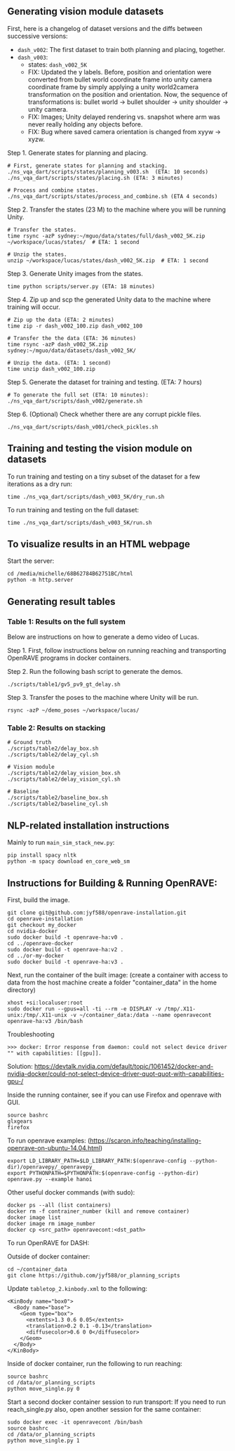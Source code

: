 ## Generating vision module datasets

First, here is a changelog of dataset versions and the diffs between successive
versions:

- `dash_v002`: The first dataset to train both planning and placing, together.
- `dash_v003`: 
  - states: `dash_v002_5K`
  - FIX: Updated the y labels. Before, position and orientation were 
  converted from bullet world coordinate frame into unity camera coordinate
  frame by simply applying a unity world2camera transformation on the position
  and orientation. Now, the sequence of transformations is: bullet world ->
  bullet shoulder -> unity shoulder -> unity camera. 
  - FIX: Images; Unity delayed rendering vs. snapshot where arm was never 
    really holding any objects before.
  - FIX: Bug where saved camera orientation is changed from xyyw -> xyzw.

Step 1. Generate states for planning and placing.

```
# First, generate states for planning and stacking.
./ns_vqa_dart/scripts/states/planning_v003.sh  (ETA: 10 seconds)
./ns_vqa_dart/scripts/states/placing.sh (ETA: 3 minutes)

# Process and combine states.
./ns_vqa_dart/scripts/states/process_and_combine.sh (ETA 4 seconds)
```

Step 2. Transfer the states (23 M) to the machine where you will be
running Unity.

```
# Transfer the states.
time rsync -azP sydney:~/mguo/data/states/full/dash_v002_5K.zip ~/workspace/lucas/states/  # ETA: 1 second

# Unzip the states.
unzip ~/workspace/lucas/states/dash_v002_5K.zip  # ETA: 1 second
```

Step 3. Generate Unity images from the states.

```
time python scripts/server.py (ETA: 18 minutes)
```

Step 4. Zip up and scp the generated Unity data to the machine where 
training will occur.

```
# Zip up the data (ETA: 2 minutes)
time zip -r dash_v002_100.zip dash_v002_100

# Transfer the the data (ETA: 36 minutes)
time rsync -azP dash_v002_5K.zip sydney:~/mguo/data/datasets/dash_v002_5K/

# Unzip the data. (ETA: 1 second)
time unzip dash_v002_100.zip
```

Step 5. Generate the dataset for training and testing. (ETA: 7 hours)

```
# To generate the full set (ETA: 10 minutes):
./ns_vqa_dart/scripts/dash_v002/generate.sh
```

Step 6. (Optional) Check whether there are any corrupt pickle files.

```
./ns_vqa_dart/scripts/dash_v001/check_pickles.sh
```

## Training and testing the vision module on datasets

To run training and testing on a tiny subset of the dataset for a few 
iterations as a dry run:

```
time ./ns_vqa_dart/scripts/dash_v003_5K/dry_run.sh
```

To run training and testing on the full dataset:

```
time ./ns_vqa_dart/scripts/dash_v003_5K/run.sh
```

## To visualize results in an HTML webpage

Start the server:
```
cd /media/michelle/68B62784B62751BC/html
python -m http.server
```

## Generating result tables

### Table 1: Results on the full system

Below are instructions on how to generate a demo video of Lucas.

Step 1. First, follow instructions below on running reaching and transporting
OpenRAVE programs in docker containers.

Step 2. Run the following bash script to generate the demos.
```
./scripts/table1/gv5_pv9_gt_delay.sh
```

Step 3. Transfer the poses to the machine where Unity will be run.
```
rsync -azP ~/demo_poses ~/workspace/lucas/
```

### Table 2: Results on stacking

```
# Ground truth
./scripts/table2/delay_box.sh
./scripts/table2/delay_cyl.sh

# Vision module
./scripts/table2/delay_vision_box.sh
./scripts/table2/delay_vision_cyl.sh

# Baseline
./scripts/table2/baseline_box.sh
./scripts/table2/baseline_cyl.sh
```

## NLP-related installation instructions

Mainly to run `main_sim_stack_new.py`:

```
pip install spacy nltk
python -m spacy download en_core_web_sm
```

## Instructions for Building & Running OpenRAVE:

First, build the image.

```
git clone git@github.com:jyf588/openrave-installation.git
cd openrave-installation
git checkout my_docker
cd nvidia-docker
sudo docker build -t openrave-ha:v0 .
cd ../openrave-docker
sudo docker build -t openrave-ha:v2 .
cd ../or-my-docker
sudo docker build -t openrave-ha:v3 .
```

Next, run the container of the built image:
(create a container with access to data from the host machine create a folder "container_data" in the home directory)

```
xhost +si:localuser:root
sudo docker run --gpus=all -ti --rm -e DISPLAY -v /tmp/.X11-unix:/tmp/.X11-unix -v ~/container_data:/data --name openravecont openrave-ha:v3 /bin/bash
```

Troubleshooting
```
>>> docker: Error response from daemon: could not select device driver "" with capabilities: [[gpu]].
```
Solution: https://devtalk.nvidia.com/default/topic/1061452/docker-and-nvidia-docker/could-not-select-device-driver-quot-quot-with-capabilities-gpu-/

Inside the running container, see if you can use Firefox and openrave with GUI.
```
source bashrc
glxgears
firefox
```

To run openrave examples: (https://scaron.info/teaching/installing-openrave-on-ubuntu-14.04.html)
```
export LD_LIBRARY_PATH=$LD_LIBRARY_PATH:$(openrave-config --python-dir)/openravepy/_openravepy_
export PYTHONPATH=$PYTHONPATH:$(openrave-config --python-dir)
openrave.py --example hanoi
```

Other useful docker commands (with sudo): 

```
docker ps --all (list containers)
docker rm -f contrainer_number (kill and remove container)
docker image list
docker image rm image_number
docker cp <src_path> openravecont:<dst_path>
```

To run OpenRAVE for DASH:

Outside of docker container:
```
cd ~/container_data
git clone https://github.com/jyf588/or_planning_scripts
```

Update `tabletop_2.kinbody.xml` to the following:

```
<KinBody name="box0">
  <Body name="base">
    <Geom type="box">
      <extents>1.3 0.6 0.05</extents>
      <translation>0.2 0.1 -0.13</translation>
      <diffusecolor>0.6 0 0</diffusecolor>
    </Geom>
  </Body>
</KinBody>
```

Inside of docker container, run the following to run reaching:
```
source bashrc
cd /data/or_planning_scripts
python move_single.py 0
```

Start a second docker container session to run transport:
If you need to run reach_single.py also, open another session for the same 
container:
```
sudo docker exec -it openravecont /bin/bash
source bashrc
cd /data/or_planning_scripts
python move_single.py 1
```
